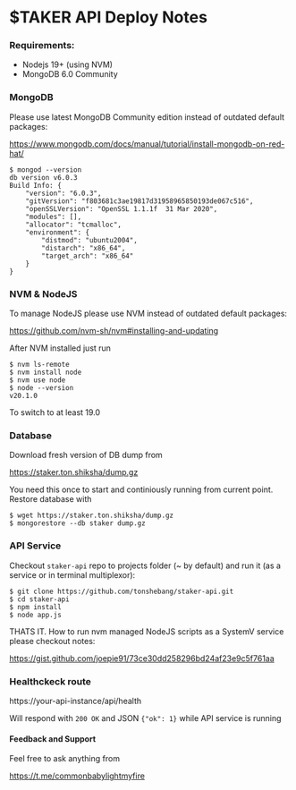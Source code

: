 # $TAKER API Deploy Notes

### Requirements:

- Nodejs 19+ (using NVM)
- MongoDB 6.0 Community

### MongoDB

Please use latest MongoDB Community edition instead of outdated default packages:

https://www.mongodb.com/docs/manual/tutorial/install-mongodb-on-red-hat/

```
$ mongod --version
db version v6.0.3
Build Info: {
    "version": "6.0.3",
    "gitVersion": "f803681c3ae19817d31958965850193de067c516",
    "openSSLVersion": "OpenSSL 1.1.1f  31 Mar 2020",
    "modules": [],
    "allocator": "tcmalloc",
    "environment": {
        "distmod": "ubuntu2004",
        "distarch": "x86_64",
        "target_arch": "x86_64"
    }
}
```

### NVM & NodeJS

To manage NodeJS please use NVM instead of outdated default packages:

https://github.com/nvm-sh/nvm#installing-and-updating

After NVM installed just run

```
$ nvm ls-remote
$ nvm install node
$ nvm use node
$ node --version
v20.1.0
```

To switch to at least 19.0

### Database

Download fresh version of DB dump from

https://staker.ton.shiksha/dump.gz

You need this once to start and continiously running from current point. Restore database with

```
$ wget https://staker.ton.shiksha/dump.gz
$ mongorestore --db staker dump.gz
```

### API Service

Checkout `staker-api` repo to projects folder (~ by default) and run it (as a service or in terminal multiplexor):

```
$ git clone https://github.com/tonshebang/staker-api.git
$ cd staker-api
$ npm install
$ node app.js
```

THATS IT. How to run nvm managed NodeJS scripts as a SystemV service please checkout notes:

https://gist.github.com/joepie91/73ce30dd258296bd24af23e9c5f761aa

### Healthckeck route

https://your-api-instance/api/health

Will respond with `200 OK` and JSON `{"ok": 1}` while API service is running

#### Feedback and Support

Feel free to ask anything from

https://t.me/commonbabylightmyfire